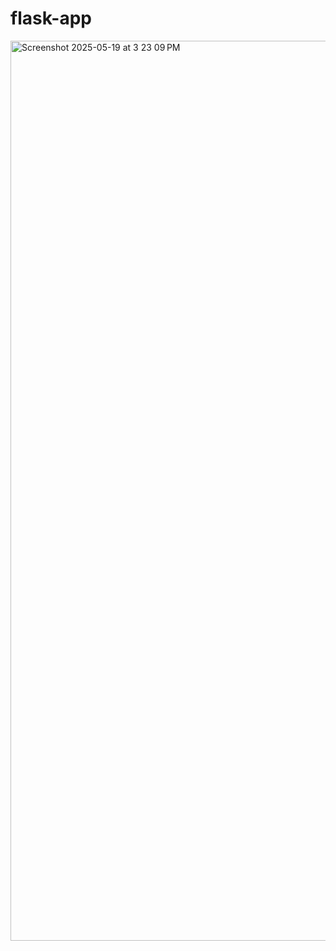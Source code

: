 # flask-app
<img width="1440" alt="Screenshot 2025-05-19 at 3 23 09 PM" src="https://github.com/user-attachments/assets/f08e47e8-ff90-46fd-a4a6-ff1261d7229b" />
